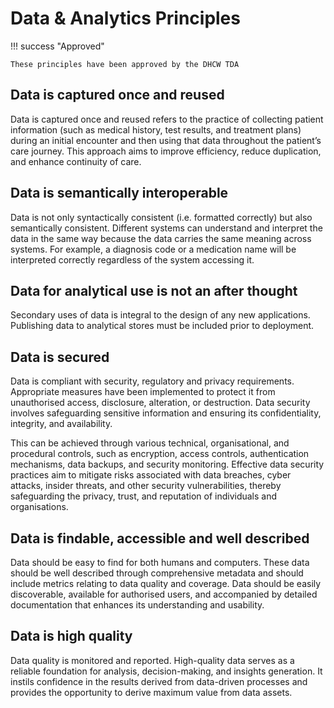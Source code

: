 # Data & Analytics Principles

!!! success "Approved"

    These principles have been approved by the DHCW TDA

## Data is captured once and reused

Data is captured once and reused refers to the practice of collecting patient
information (such as medical history, test results, and treatment plans) during
an initial encounter and then using that data throughout the patient’s care
journey. This approach aims to improve efficiency, reduce duplication, and
enhance continuity of care.

## Data is semantically interoperable

Data is not only syntactically consistent (i.e. formatted correctly) but also
semantically consistent. Different systems can understand and interpret the data
in the same way because the data carries the same meaning across systems. For
example, a diagnosis code or a medication name will be interpreted correctly
regardless of the system accessing it.

## Data for analytical use is not an after thought

Secondary uses of data is integral to the design of any new applications.
Publishing data to analytical stores must be included prior to deployment.

## Data is secured

Data is compliant with security, regulatory and privacy requirements.
Appropriate measures have been implemented to protect it from unauthorised
access, disclosure, alteration, or destruction. Data security involves
safeguarding sensitive information and ensuring its confidentiality, integrity,
and availability.

This can be achieved through various technical, organisational, and procedural
controls, such as encryption, access controls, authentication mechanisms, data
backups, and security monitoring. Effective data security practices aim to
mitigate risks associated with data breaches, cyber attacks, insider threats,
and other security vulnerabilities, thereby safeguarding the privacy, trust,
and reputation of individuals and organisations.

## Data is findable, accessible and well described

Data should be easy to find for both humans and computers. These data should be
well described through comprehensive metadata and should include metrics
relating to data quality and coverage. Data should be easily discoverable,
available for authorised users, and accompanied by detailed documentation that
enhances its understanding and usability.

## Data is high quality

Data quality is monitored and reported. High-quality data serves as a reliable
foundation for analysis, decision-making, and insights generation. It instils
confidence in the results derived from data-driven processes and provides the
opportunity to derive maximum value from data assets.
